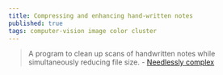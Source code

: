```yaml
---
title: Compressing and enhancing hand-written notes
published: true
tags: computer-vision image color cluster
---
```

> A program to clean up scans of handwritten notes while simultaneously reducing file size. - [Needlessly complex](https://mzucker.github.io/2016/09/20/noteshrink.html)
